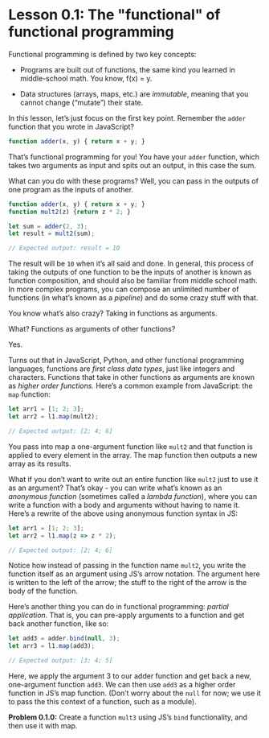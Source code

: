 # Lesson 0.1: The "functional" of functional programming

Functional programming is defined by two key concepts:

- Programs are built out of functions, the same kind you learned in middle-school math. You know, f(x) = y.

- Data structures (arrays, maps, etc.) are *immutable*, meaning that you cannot change (“mutate”) their state.

In this lesson, let’s just focus on the first key point. Remember the `adder` function that you wrote in JavaScript?

```javascript
function adder(x, y) { return x + y; }
```

That’s functional programming for you! You have your `adder` function, which takes two arguments as input and spits out an output, in this case the sum.

What can you do with these programs? Well, you can pass in the outputs of one program as the inputs of another.

```javascript
function adder(x, y) { return x + y; }
function mult2(z) {return z * 2; }

let sum = adder(2, 3);
let result = mult2(sum);

// Expected output: result = 10
```

The result will be `10` when it’s all said and done. In general, this process of taking the outputs of one function to be the inputs of another is known as function composition, and should also be familiar from middle school math. In more complex programs, you can compose an unlimited number of functions (in what’s known as a *pipeline*) and do some crazy stuff with that.

You know what’s also crazy? Taking in functions as arguments.

What? Functions as arguments of other functions?

Yes.

Turns out that in JavaScript, Python, and other functional programming languages, functions are *first class data types*, just like integers and characters. Functions that take in other functions as arguments are known as *higher order functions.* Here’s a common example from JavaScript: the `map` function:
  
```javascript
let arr1 = [1; 2; 3];
let arr2 = l1.map(mult2);

// Expected output: [2; 4; 6]
```

You pass into map a one-argument function like `mult2` and that function is applied to every element in the array. The map function then outputs a new array as its results.

What if you don’t want to write out an entire function like `mult2` just to use it as an argument? That’s okay - you can write what’s known as an *anonymous function* (sometimes called a *lambda function*), where you can write a function with a body and arguments without having to name it. Here’s a rewrite of the above using anonymous function syntax in JS: 

```javascript
let arr1 = [1; 2; 3];
let arr2 = l1.map(z => z * 2);

// Expected output: [2; 4; 6]
```

Notice how instead of passing in the function name `mult2`, you write the function itself as an argument using JS’s arrow notation. The argument here is written to the left of the arrow; the stuff to the right of the arrow is the body of the function.

Here’s another thing you can do in functional programming: *partial application*. That is, you can pre-apply arguments to a function and get back another function, like so:
  
```javascript
let add3 = adder.bind(null, 3);
let arr3 = l1.map(add3);

// Expected output: [3; 4; 5]
```

Here, we apply the argument 3 to our adder function and get back a new, one-argument function `add3`. We can then use `add3` as a higher order function in JS’s map function. (Don’t worry about the `null` for now; we use it to pass the this context of a function, such as a module).
  
**Problem 0.1.0:** Create a function `mult3` using JS’s `bind` functionality, and then use it with map.

<div id="learning-react-component"></div>
<script>
ReactDOM.render(<TextBox />, document.querySelector("#learning-react-component"));
</script>

